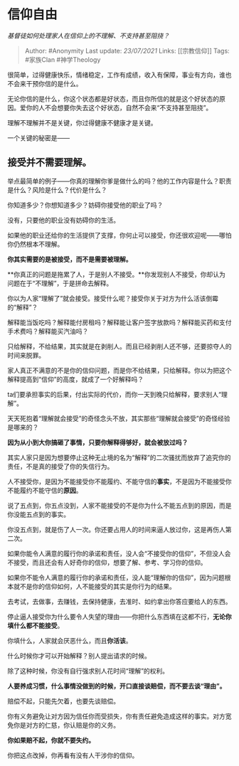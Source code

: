 # 信仰自由
*基督徒如何处理家人在信仰上的不理解、不支持甚至阻挠？*

> Author: #Anonymity
Last update: *23/07/2021* 
Links: [[宗教信仰]]
Tags:  #家族Clan #神学Theology 



很简单，过得健康快乐，情绪稳定，工作有成绩，收入有保障，事业有方向，谁也不会来干预你信的是什么。

无论你信的是什么，你这个状态都是好状态，而且你所信的就是这个好状态的原因。爱你的人不会想要你失去这个好状态，自然不会来“不支持甚至阻挠”。

理解不理解并不是关键，你过得健康不健康才是关键。

  


一个关键的秘密是——

**接受并不需要理解**。
-------------

举点最简单的例子——你真的理解你爹是做什么的吗？他的工作内容是什么？职责是什么？风险是什么？代价是什么？

你知道多少？你想知道多少？妨碍你接受他的职业了吗？

没有，只要他的职业没有妨碍你的生活。

如果他的职业还给你的生活提供了支撑，你何止可以接受，你还很欢迎呢——哪怕你仍然根本不理解。

  


**你其实需要的是被接受，而不是需要被理解。**

**你真正的问题是拖累了人，于是别人不接受。**你发现别人不接受，你却认为问题在于“不理解”，于是拼命去解释。

你以为人家“理解了”就会接受。接受什么呢？接受你关于对方为什么活该倒霉的“解释”？

解释能当饭吃吗？解释能付房租吗？解释能让客户签字放款吗？解释能买药和支付手术费吗？解释能买汽油吗？

只给解释，不给结果，其实就是在剥削人。而且已经剥削人还不够，还要掠夺人的时间来脱罪。

家人真正不满意的不是你的信仰问题，而是你不给结果，只给解释。你以为把这个解释提高到“信仰”的高度，就成了一个好解释吗？

ta们要承担事实的后果，付出实际的代价，而你一天到晚只给解释，要求别人“理解”。

天天死抱着“理解就会接受”的奇怪念头不放，其实那些“理解就会接受”的奇怪经验是哪来的？

**因为从小到大你搞砸了事情，只要你解释得够好，就会被放过吗？**

其实人家只是因为想要停止这种无止境的名为“解释”的二次骚扰而放弃了追究你的责任，不是真的接受了你的失信行为。

人不接受你，是因为不能接受你不能履约、不能守信的**事实**，不是因为不能接受你不能履约不能守信的**原因**。

说了五点到，你五点没到，人家不能接受的不是你为什么不能五点到的原因，而是你没能五点到的事实。

你没五点到，就是伤了人一次。你还要占用人的时间来逼人放过你，这是再伤人第二次。

如果你能令人满意的履行你的承诺和责任，没人会“不接受你的信仰”，不但没人会不接受，而且还会有人好奇你的信仰，想要了解、参考、学习你的信仰。

如果你不能令人满意的履行你的承诺和责任，没人能“理解你的信仰”，因为问题根本就不是你的信仰如何，人不能接受的其实是你行为的结果。

去考试，去做事，去赚钱，去保持健康，去准时、如约拿出你答应要给人的东西。

停止逼人接受你为什么要令人失望的理由——你把什么东西填在这都不行，**无论你填什么都不能接受**。

你填什么，人家就会厌恶什么，而且**你活该**。

什么时候你才可以开始解释？别人提出请求的时候。

除了这种时候，你没有自行强求别人花时间“理解”的权利。

**人要养成习惯，什么事情没做到的时候，开口直接谈赔偿，而不要去谈“理由”。**

赔偿不起，只能先欠着，也要先谈赔偿。

你有义务避免让对方因为信任你而受损失，你有责任避免造成这样的事实。对方宽免你是对方的仁慈，你认赔是你的义务。

**你如果赔不起，你就不要失约。**

  


你把这点改掉，你再看有没有人干涉你的信仰。



